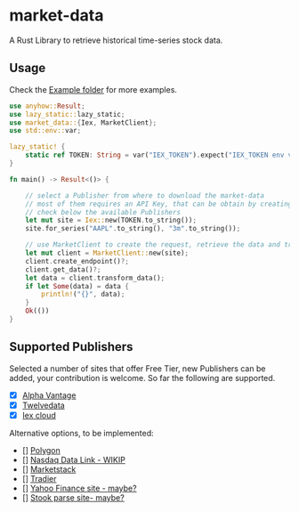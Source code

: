 # market-data
A Rust Library to retrieve historical time-series stock data. 

## Usage

Check the [Example folder](https://github.com/danrusei/market-data/tree/master/examples) for more examples.

```rust
use anyhow::Result;
use lazy_static::lazy_static;
use market_data::{Iex, MarketClient};
use std::env::var;

lazy_static! {
    static ref TOKEN: String = var("IEX_TOKEN").expect("IEX_TOKEN env variable is required");
}

fn main() -> Result<()> {

    // select a Publisher from where to download the market-data
    // most of them requires an API Key, that can be obtain by creating an account
    // check below the available Publishers
    let mut site = Iex::new(TOKEN.to_string());
    site.for_series("AAPL".to_string(), "3m".to_string());

    // use MarketClient to create the request, retrieve the data and transform into MarketData struct
    let mut client = MarketClient::new(site);
    client.create_endpoint()?;
    client.get_data()?;
    let data = client.transform_data();
    if let Some(data) = data {
        println!("{}", data);
    }
    Ok(())
}

```

## Supported Publishers

Selected a number of sites that offer Free Tier, new Publishers can be added, your contribution is welcome.
So far the following are supported.

* [x] [Alpha Vantage](https://www.alphavantage.co/documentation/)
* [x] [Twelvedata](https://twelvedata.com/docs#time-series)
* [x] [Iex cloud](https://iexcloud.io/docs/api/#rest-how-to)

Alternative options, to be implemented:

* [] [Polygon](https://polygon.io/docs/stocks/get_v2_aggs_ticker__stocksticker__range__multiplier___timespan___from___to)
* [] [Nasdaq Data Link - WIKIP](https://data.nasdaq.com/databases/WIKIP#usage)
* [] [Marketstack](https://marketstack.com/documentation#historical_data)
* [] [Tradier](https://documentation.tradier.com/brokerage-api/markets/get-history)
* [] [Yahoo Finance site - maybe?](https://finance.yahoo.com/)
* [] [Stook parse site- maybe?](https://stooq.com/q/d/?s=aapl.us&i=d&d1=20230907&d2=20240229)



